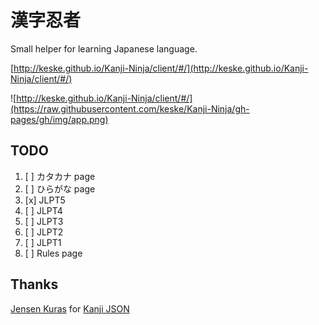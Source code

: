 # 漢字忍者

Small helper for learning Japanese language.

[http://keske.github.io/Kanji-Ninja/client/#/](http://keske.github.io/Kanji-Ninja/client/#/)

![http://keske.github.io/Kanji-Ninja/client/#/](https://raw.githubusercontent.com/keske/Kanji-Ninja/gh-pages/gh/img/app.png)

## TODO
1. [ ] カタカナ page
2. [ ] ひらがな page
3. [x] JLPT5
4. [ ] JLPT4
5. [ ] JLPT3
6. [ ] JLPT2
7. [ ] JLPT1
8. [ ] Rules page

## Thanks
[Jensen Kuras](http://keske.github.io/Kanji-Ninja/client/#/) for [Kanji JSON](http://keske.github.io/Kanji-Ninja/client/#/)